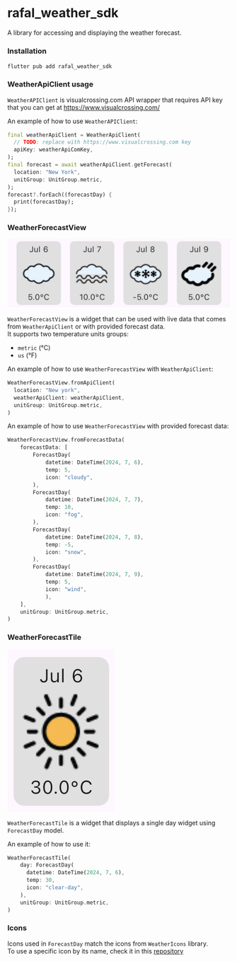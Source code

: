# rafal_weather_sdk

A library for accessing and displaying the weather forecast.

### Installation
```
flutter pub add rafal_weather_sdk
```

### WeatherApiClient usage

`WeatherAPIClient` is visualcrossing.com API wrapper that requires API key that you can get at https://www.visualcrossing.com/

An example of how to use `WeatherAPIClient`:
```dart
final weatherApiClient = WeatherApiClient(
  // TODO: replace with https://www.visualcrossing.com key
  apiKey: weatherApiComKey,
);
final forecast = await weatherApiClient.getForecast(
  location: "New York", 
  unitGroup: UnitGroup.metric,
);
forecast?.forEach((forecastDay) {
  print(forecastDay);
});
```


### WeatherForecastView
![](https://raw.githubusercontent.com/rafalbednarczuk/rafal_weather_sdk/master/images/view.jpg)

`WeatherForecastView` is a widget that can be used with live data that comes from `WeatherApiClient`
or with provided forecast data.  
It supports two temperature units groups:
- `metric` (°C)
- `us` (°F)

An example of how to use `WeatherForecastView` with `WeatherApiClient`:
```dart
WeatherForecastView.fromApiClient(
  location: "New york",
  weatherApiClient: weatherApiClient,
  unitGroup: UnitGroup.metric,
)
```

An example of how to use `WeatherForecastView` with provided forecast data:
```dart
WeatherForecastView.fromForecastData(
    forecastData: [
        ForecastDay(
            datetime: DateTime(2024, 7, 6),
            temp: 5,
            icon: "cloudy",
        ),
        ForecastDay(
            datetime: DateTime(2024, 7, 7),
            temp: 10,
            icon: "fog",
        ),
        ForecastDay(
            datetime: DateTime(2024, 7, 8),
            temp: -5,
            icon: "snow",
        ),
        ForecastDay(
            datetime: DateTime(2024, 7, 9),
            temp: 5,
            icon: "wind",
            ),
    ],
    unitGroup: UnitGroup.metric,
)
```

### WeatherForecastTile
![](https://raw.githubusercontent.com/rafalbednarczuk/rafal_weather_sdk/master/images/single.jpg)

`WeatherForecastTile` is a widget that displays a single day widget using `ForecastDay` model.

An example of how to use it:
```dart
WeatherForecastTile(
    day: ForecastDay(
      datetime: DateTime(2024, 7, 6),
      temp: 30,
      icon: "clear-day",
    ),
    unitGroup: UnitGroup.metric,
)
```


### Icons

Icons used in `ForecastDay` match the icons from `WeatherIcons` library.  
To use a specific icon by its name, check it in this [repository](https://github.com/visualcrossing/WeatherIcons/tree/main/PNG/1st%20Set%20-%20Color) 